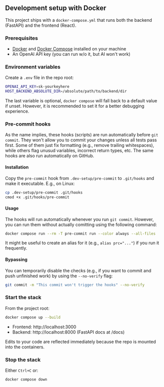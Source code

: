 ## Development setup with Docker
This project ships with a `docker-compose.yml` that runs both the backend (FastAPI) and the frontend (React).

### Prerequisites
- [Docker](https://docs.docker.com/get-docker/) and [Docker Compose](https://docs.docker.com/compose/) installed on your machine
- An OpenAI API key (you can run w/o it, but AI won't work)

### Environment variables
Create a `.env` file in the repo root:

```bash
OPENAI_API_KEY=sk-yourkeyhere
HOST_BACKEND_ABSOLUTE_DIR=/absolute/path/to/backend/dir
```

The last variable is optional, `docker compose` will fall back to a default value if unset. However, it is recommended to set it for a better debugging experience.

### Pre-commit hooks
As the name implies, these hooks (scripts) are run automatically before `git commit`. They won't allow you to commit your changes unless all tests pass first. Some of them just fix formatting (e.g., remove trailing whitespaces), while others flag unusud variables, incorrect return types, etc. The same hooks are also run automatically on GitHub.

#### Installation
Copy the `pre-commit` hook from `.dev-setup/pre-commit` to `.git/hooks` and make it executable. E.g., on Linux:

```bash
cp .dev-setup/pre-commit .git/hooks
cmod +x .git/hooks/pre-commit
```

#### Usage

The hooks will run automatically whenever you run `git commit`. However, you can run them without actually comitting using the following command:

```bash
docker compose run --rm -T pre-commit run --color always --all-files
```

It might be useful to create an alias for it (e.g., `alias prc="..."`) if you run it frequently.

#### Bypassing

You can temporarily disable the checks (e.g., if you want to commit and push unfinished work) by using the `--no-verify` flag:

```bash
git commit -m "This commit won't trigger the hooks" --no-verify
```

### Start the stack
From the project root:

```bash
docker compose up --build
```

- Frontend: http://localhost:3000
- Backend: http://localhost:8000 (FastAPI docs at /docs)

Edits to your code are reflected immediately because the repo is mounted into the containers.

### Stop the stack

Either `Ctrl+C` or:

```bash
docker compose down
```
